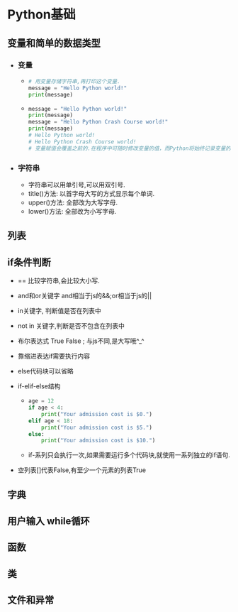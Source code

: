 # Python基础

## 变量和简单的数据类型

- ### 变量

  - ```python
    # 用变量存储字符串,再打印这个变量.
    message = "Hello Python world!"
    print(message)
    ```

  - ```python
    message = "Hello Python world!"
    print(message)
    message = "Hello Python Crash Course world!"
    print(message)
    # Hello Python world!
    # Hello Python Crash Course world!
    # 变量赋值会覆盖之前的.在程序中可随时修改变量的值，而Python将始终记录变量的最新值
    ```

- ### 字符串

  -    字符串可以用单引号,可以用双引号.
  -    title()方法: 以首字母大写的方式显示每个单词.
  -    upper()方法: 全部改为大写字母.
  -    lower()方法: 全部改为小写字母.


## 列表

## if条件判断

- == 比较字符串,会比较大小写.

- and和or关键字 and相当于js的&&;or相当于js的||

- in关键字, 判断值是否在列表中

- not in 关键字,判断是否不包含在列表中

- 布尔表达式 True False ; 与js不同,是大写哦^_^

- 靠缩进表达if需要执行内容

- else代码块可以省略

- if-elif-else结构

  - ```python
    age = 12
    if age < 4:
    	print("Your admission cost is $0.")
    elif age < 18:
    	print("Your admission cost is $5.")
    else:
    	print("Your admission cost is $10.")
    ```

  - if-系列只会执行一次,如果需要运行多个代码块,就使用一系列独立的if语句.

- 空列表[]代表False,有至少一个元素的列表True

## 字典

## 用户输入 while循环

## 函数

## 类

## 文件和异常





